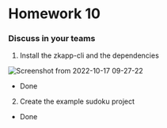 
# Homework 10

### Discuss in your teams

1. Install the zkapp-cli and the dependencies <br/>

![Screenshot from 2022-10-17 09-27-22](https://user-images.githubusercontent.com/38910854/196093251-a38520c7-7ba5-482c-938e-750dc2eac751.png)

* Done

2. Create the example sudoku project <br/>

* Done